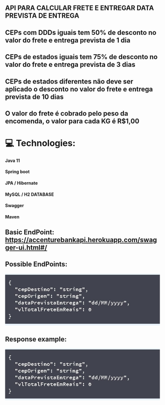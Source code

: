 ## API PARA CALCULAR FRETE E ENTREGAR DATA PREVISTA DE ENTREGA

## CEPs com DDDs iguais tem 50% de desconto no valor do frete e entrega prevista de 1 dia

## CEPs de estados iguais tem 75% de desconto no valor do frete e entrega prevista de 3 dias

## CEPs de estados diferentes não deve ser aplicado o desconto no valor do frete e entrega prevista de 10 dias

## O valor do frete é cobrado pelo peso da encomenda, o valor para cada KG é R$1,00

# 💻 Technologies:

#### Java 11

#### Spring boot

#### JPA / Hibernate

#### MySQL / H2 DATABASE

#### Swagger

#### Maven

## Basic EndPoint: https://accenturebankapi.herokuapp.com/swagger-ui.html#/

## Possible EndPoints:

![EndPoints](https://github.com/brunogabriel99/calcular-frete-api/blob/main/Response.jpg)

## Response example:

![Json](https://github.com/brunogabriel99/calcular-frete-api/blob/main/Response.jpg)
